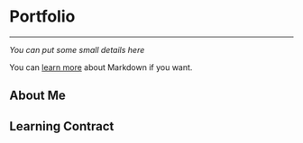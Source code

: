 # Portfolio
---
*You can put some small details here*

You can [learn more](https://github.com/adam-p/markdown-here/wiki/Markdown-Cheatsheet) about Markdown if you want.

## About Me

## Learning Contract